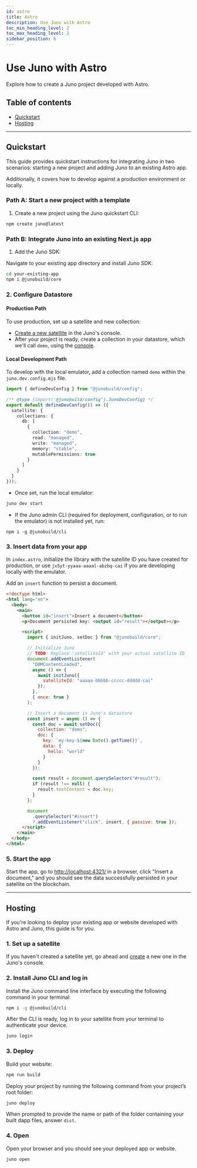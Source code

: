 ```yaml
---
id: astro
title: Astro
description: Use Juno with Astro
toc_min_heading_level: 2
toc_max_heading_level: 2
sidebar_position: 6
---
```


# Use Juno with Astro

Explore how to create a Juno project developed with Astro.

## Table of contents

- [Quickstart](#quickstart)
- [Hosting](#hosting)

---

## Quickstart

This guide provides quickstart instructions for integrating Juno in two scenarios: starting a new project and adding Juno to an existing Astro app.

Additionally, it covers how to develop against a production environment or locally.

### Path A: Start a new project with a template

1. Create a new project using the Juno quickstart CLI:

```bash
npm create juno@latest
```

### Path B: Integrate Juno into an existing Next.js app

1. Add the Juno SDK:

Navigate to your existing app directory and install Juno SDK:

```bash
cd your-existing-app
npm i @junobuild/core
```

### 2. Configure Datastore

#### Production Path

To use production, set up a satellite and new collection:

- [Create a new satellite](../add-juno-to-an-app/create-a-satellite.md) in the Juno's console.
- After your project is ready, create a collection in your datastore, which we'll call `demo`, using the [console](https://console.juno.build).

#### Local Development Path

To develop with the local emulator, add a collection named `demo` within the `juno.dev.config.mjs` file.

```typescript
import { defineDevConfig } from "@junobuild/config";

/** @type {import('@junobuild/config').JunoDevConfig} */
export default defineDevConfig(() => ({
  satellite: {
    collections: {
      db: [
        {
          collection: "demo",
          read: "managed",
          write: "managed",
          memory: "stable",
          mutablePermissions: true
        }
      ]
    }
  }
}));
```

- Once set, run the local emulator:

```bash
juno dev start
```

- If the Juno admin CLI (required for deployment, configuration, or to run the emulator) is not installed yet, run:

```
npm i -g @junobuild/cli
```

### 3. Insert data from your app

In `index.astro`, initialize the library with the satellite ID you have created for production, or use `jx5yt-yyaaa-aaaal-abzbq-cai` if you are developing locally with the emulator.

Add an `insert` function to persist a document.

```html title="index.astro"
<!doctype html>
<html lang="en">
  <body>
    <main>
      <button id="insert">Insert a document</button>
      <p>Document persisted key: <output id="result"></output></p>

      <script>
        import { initJuno, setDoc } from "@junobuild/core";

        // Initialize Juno
        // TODO: Replace 'satelliteId' with your actual satellite ID
        document.addEventListener(
          "DOMContentLoaded",
          async () => {
            await initJuno({
              satelliteId: "aaaaa-bbbbb-ccccc-ddddd-cai"
            });
          },
          { once: true }
        );

        // Insert a document in Juno's datastore
        const insert = async () => {
          const doc = await setDoc({
            collection: "demo",
            doc: {
              key: `my-key-${new Date().getTime()}`,
              data: {
                hello: "world"
              }
            }
          });

          const result = document.querySelector("#result");
          if (result !== null) {
            result.textContent = doc.key;
          }
        };

        document
          .querySelector("#insert")
          ?.addEventListener("click", insert, { passive: true });
      </script>
    </main>
  </body>
</html>
```

### 5. Start the app

Start the app, go to [http://localhost:4321/](http://localhost:4321/) in a browser, click "Insert a document," and you should see the data successfully persisted in your satellite on the blockchain.

---

## Hosting

If you're looking to deploy your existing app or website developed with Astro and Juno, this guide is for you.

### 1. Set up a satellite

If you haven't created a satellite yet, go ahead and [create](../add-juno-to-an-app/create-a-satellite.md) a new one in the Juno's console.

### 2. Install Juno CLI and log in

Install the Juno command line interface by executing the following command in your terminal:

```bash
npm i -g @junobuild/cli
```

After the CLI is ready, log in to your satellite from your terminal to authenticate your device.

```bash
juno login
```

### 3. Deploy

Build your website:

```bash
npm run build
```

Deploy your project by running the following command from your project’s root folder:

```bash
juno deploy
```

When prompted to provide the name or path of the folder containing your built dapp files, answer `dist`.

### 4. Open

Open your browser and you should see your deployed app or website.

```bash
juno open
```

[satellite]: ../terminology.md#satellite
